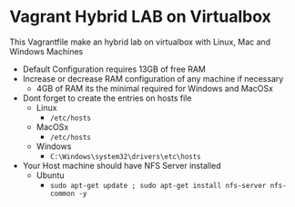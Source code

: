 # Vagrant Hybrid LAB on Virtualbox


This Vagrantfile make an hybrid lab on virtualbox with Linux, Mac and Windows Machines  

* Default Configuration requires 13GB of free RAM  
* Increase or decrease RAM configuration of any machine if necessary  
  * 4GB of RAM its the minimal required for Windows and MacOSx 
* Dont forget to create the entries on hosts file
  * Linux
    * `/etc/hosts`
  * MacOSx
    * `/etc/hosts`
  * Windows
    * `C:\Windows\system32\drivers\etc\hosts`
* Your Host machine should have NFS Server installed
  * Ubuntu 
    * `sudo apt-get update ; sudo apt-get install nfs-server nfs-common -y`
